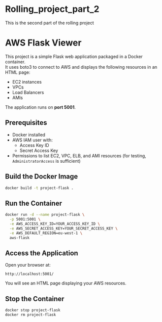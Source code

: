 # Rolling_project_part_2
This is the second part of the rolling project 

# AWS Flask Viewer

This project is a simple Flask web application packaged in a Docker container.  
It uses boto3 to connect to AWS and displays the following resources in an HTML page:
- EC2 instances
- VPCs
- Load Balancers
- AMIs

The application runs on **port 5001**.

## Prerequisites
- Docker installed
- AWS IAM user with:
  - Access Key ID
  - Secret Access Key
- Permissions to list EC2, VPC, ELB, and AMI resources (for testing, `AdministratorAccess` is sufficient)

## Build the Docker Image
```bash
docker build -t project-flask .
```

## Run the Container
```bash
docker run -d --name project-flask \
  -p 5001:5001 \
  -e AWS_ACCESS_KEY_ID=YOUR_ACCESS_KEY_ID \
  -e AWS_SECRET_ACCESS_KEY=YOUR_SECRET_ACCESS_KEY \
  -e AWS_DEFAULT_REGION=eu-west-1 \
  aws-flask
```

## Access the Application
Open your browser at:

```
http://localhost:5001/
```

You will see an HTML page displaying your AWS resources.

## Stop the Container
```bash
docker stop project-flask
docker rm project-flask
```

